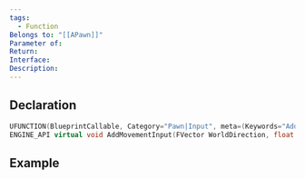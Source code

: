 ```yaml
---
tags:
  - Function
Belongs to: "[[APawn]]"
Parameter of: 
Return: 
Interface: 
Description:
---
```


## Declaration

```cpp
UFUNCTION(BlueprintCallable, Category="Pawn|Input", meta=(Keywords="AddInput")) 
ENGINE_API virtual void AddMovementInput(FVector WorldDirection, float ScaleValue = 1.0f, bool bForce = false);
```

## Example

```cpp
```